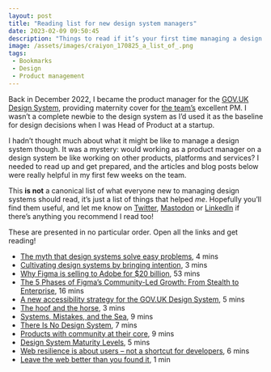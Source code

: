 ```yaml
---
layout: post
title: "Reading list for new design system managers"
date: 2023-02-09 09:50:45
description: "Things to read if it’s your first time managing a design system."
image: /assets/images/craiyon_170825_a_list_of_.png
tags:
 - Bookmarks
 - Design
 - Product management
---
```


Back in December 2022, I became the product manager for the [GOV.UK‌ Design System](https://design-system.service.gov.uk), providing maternity cover for [the team’s](https://design-system.service.gov.uk/design-system-team/) excellent PM. I wasn’t a complete newbie to the design system as I’d used it as the baseline for design decisions when I was Head of Product at a startup. 

I hadn’t thought much about what it might be like to manage a design system though. It was a mystery: would working as a product manager on a design system be like working on other products, platforms and services? I needed to read up and get prepared, and the articles and blog posts below were really helpful in my first few weeks on the team. 

This **is not** a canonical list of what everyone new to managing design systems should read, it’s just a list of things that helped _me_. Hopefully you’ll find them useful, and let me know on [Twitter](https://twitter.com/stevenjmesser), [Mastodon](https://indieweb.social/@stevenjmesser) or [LinkedIn](https://www.linkedin.com/in/stevenjmesser/) if there’s anything you recommend I read too!

These are presented in no particular order. Open all the links and get reading!

- [The myth that design systems solve easy problems](https://amyhupe.co.uk/articles/the-myth-that-design-systems-solve-easy-problems/), 4 mins
- [Cultivating design systems by bringing intention](https://amyhupe.co.uk/articles/Bringing-intention-to-design-systems/), 3 mins
- [Why Figma is selling to Adobe for $20 billion](https://www.theverge.com/2022/11/8/23445821/figma-adobe-acquisition-design-vr-ai-meta), 53 mins
- [The 5 Phases of Figma’s Community-Led Growth: From Stealth to Enterprise](https://review.firstround.com/the-5-phases-of-figmas-community-led-growth-from-stealth-to-enterprise), 16 mins
- [A new accessibility strategy for the GOV.UK Design System](https://accessibility.blog.gov.uk/2023/01/06/a-new-accessibility-strategy-for-the-gov-uk-design-system/), 5 mins
- [The hoof and the horse](https://ethanmarcotte.com/wrote/the-hoof-and-the-horse/), 3 mins
- [Systems, Mistakes, and the Sea](https://www.robinrendle.com/essays/systems-mistakes-and-the-sea), 9 mins
- [There Is No Design System](https://24ways.org/2019/there-is-no-design-system/), 7 mins
- [Products with community at their core](https://sarahdrinkwater.medium.com/products-with-community-at-their-core-e53d8810276b), 9 mins
- [Design System Maturity Levels](https://www.millisecond.co/blog/design-systems-maturity), 5 mins
- [Web resilience is about users – not a shortcut for developers](https://christianheilmann.com/2023/01/18/web-resilience-is-about-users-not-a-shortcut-for-developers/), 6 mins
- [Leave the web better than you found it](https://www.w3.org/TR/design-principles/#leave-the-web-better), 1 min